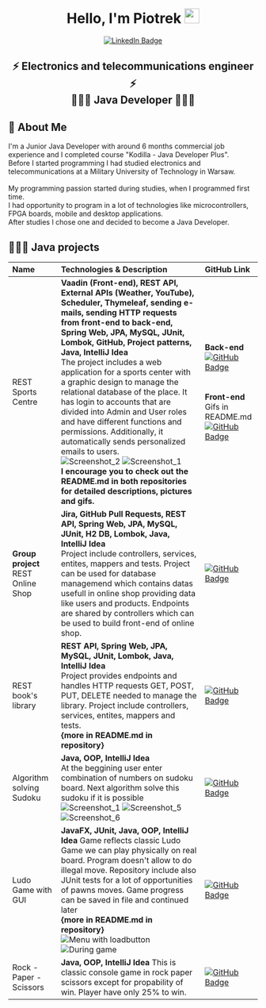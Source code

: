 <div id="headingr_gif" align="center">
  <h1>
    Hello, I'm Piotrek
    <img src="https://media.giphy.com/media/hvRJCLFzcasrR4ia7z/giphy.gif" width="30px"/>
  </h1>
</div>

<div id="linkedin" align="center">
  <a href="https://www.linkedin.com/in/plecicki/">
    <img src="https://img.shields.io/badge/LinkedIn-blue?style=for-the-badge&logo=linkedin&logoColor=white" alt="LinkedIn Badge"/>
  </a>
</div>

<div id="heading_subtitle" align="center">
  <h2 align="center">
    ⚡ Electronics and telecommunications engineer ⚡<br>
    👨🏻‍💻 Java Developer 👨🏻‍💻
  </h3>
</div>

## 🚀 About Me
I'm a Junior Java Developer with around 6 months commercial job experience and I completed course "Kodilla - Java Developer Plus". </br>
Before I started programming I had studied electronics and telecommunications at a Military University of Technology in Warsaw. </br>
</br>
My programming passion started during studies, when I programmed first time. </br>
I had opportunity to program in a lot of technologies like microcontrollers, FPGA boards, mobile and desktop applications. </br>
After studies I chose one and decided to become a Java Developer. </br>

## 👨🏻‍💻 Java projects
| Name | Technologies & Description | GitHub Link |
| :------------- | :------- | :------------------------- |
| REST Sports Centre | **Vaadin (Front-end), REST API, External APIs (Weather, YouTube), Scheduler, Thymeleaf, sending e-mails, sending HTTP requests from front-end to back-end, Spring Web, JPA, MySQL, JUnit, Lombok, GitHub, Project patterns, Java, IntelliJ Idea**</br> The project includes a web application for a sports center with a graphic design to manage the relational database of the place. It has login to accounts that are divided into Admin and User roles and have different functions and permissions. Additionally, it automatically sends personalized emails to users.</br> ![Screenshot_2](https://user-images.githubusercontent.com/84147482/202679766-a0c3e380-36ce-4f61-9562-45927e622e77.png) ![Screenshot_1](https://user-images.githubusercontent.com/84147482/202679814-1b458c52-e0d2-473d-90ff-3e1739d4eb99.png)</br> **I encourage you to check out the README.md in both repositories for detailed descriptions, pictures and gifs.**|**Back-end**</br><a href="https://github.com/plecicki/sports-centre"><img src="https://img.shields.io/badge/GitHub-white?style=for-the-badge&logo=github&logoColor=black" alt="GitHub Badge"/></a></br></br></br>**Front-end**</br>Gifs in README.md</br><a href="https://github.com/plecicki/sports-centre-frontend"><img src="https://img.shields.io/badge/GitHub-white?style=for-the-badge&logo=github&logoColor=black" alt="GitHub Badge"/></a>|
| **Group project**</br> REST Online Shop | **Jira, GitHub Pull Requests, REST API, Spring Web, JPA, MySQL, JUnit, H2 DB, Lombok, Java, IntelliJ Idea**</br> Project include controllers, services, entites, mappers and tests. Project can be used for database managemend which contains datas usefull in online shop providing data like users and products. Endpoints are shared by controllers which can be used to build front-end of online shop. | <a href="https://github.com/pplutap/project-jdp-2209-01"><img src="https://img.shields.io/badge/GitHub-white?style=for-the-badge&logo=github&logoColor=black" alt="GitHub Badge"/></a> |
| REST book's library | **REST API, Spring Web, JPA, MySQL, JUnit, Lombok, Java, IntelliJ Idea**</br> Project provides endpoints and handles HTTP requests GET, POST, PUT, DELETE needed to manage the library. Project include controllers, services, entites, mappers and tests.</br> **{more in README.md in repository}** | <a href="https://github.com/plecicki/library"><img src="https://img.shields.io/badge/GitHub-white?style=for-the-badge&logo=github&logoColor=black" alt="GitHub Badge"/></a> |
| Algorithm solving Sudoku | **Java, OOP, IntelliJ Idea**</br> At the beggining user enter combination of numbers on sudoku board. Next algorithm solve this sudoku if it is possible</br>![Screenshot_1](https://user-images.githubusercontent.com/84147482/189909898-40923abb-25d2-41e3-9e27-879ecc8ef5b6.png) ![Screenshot_5](https://user-images.githubusercontent.com/84147482/189910147-76a70a35-a7b2-4ec0-83d6-a3afcdcb4b3a.png) ![Screenshot_6](https://user-images.githubusercontent.com/84147482/189910234-59273147-67bc-4756-9e01-54f0586fb6b9.png) | <a href="https://github.com/plecicki/piotr-lecicki-kodilla-java/tree/main/kodilla-sudoku"><img src="https://img.shields.io/badge/GitHub-white?style=for-the-badge&logo=github&logoColor=black" alt="GitHub Badge"/></a> |
| Ludo Game with GUI | **JavaFX, JUnit, Java, OOP, IntelliJ Idea** Game reflects classic Ludo Game we can play physically on real board. Program doesn't allow to do illegal move. Repository include also JUnit tests for a lot of opportunities of pawns moves. Game progress can be saved in file and continued later</br>**{more in README.md in repository}**</br> ![Menu with loadbutton](https://user-images.githubusercontent.com/84147482/189913807-8d48727f-aac1-4e7a-85c9-e4175fbaccf0.png) ![During game](https://user-images.githubusercontent.com/84147482/189913921-d1b372bb-3991-49e5-a1f1-c82a6cb476e3.png) |<a href="https://github.com/plecicki/ludo-game-java-fx"><img src="https://img.shields.io/badge/GitHub-white?style=for-the-badge&logo=github&logoColor=black" alt="GitHub Badge"/></a>|
| Rock - Paper - Scissors | **Java, OOP, IntelliJ Idea** This is classic console game in rock paper scissors except for propability of win. Player have only 25% to win.|<a href="https://github.com/plecicki/piotr-lecicki-kodilla-java/tree/main/kodilla-rps"><img src="https://img.shields.io/badge/GitHub-white?style=for-the-badge&logo=github&logoColor=black" alt="GitHub Badge"/></a>|
